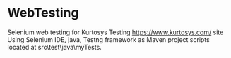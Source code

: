 # WebTesting
Selenium web testing for Kurtosys
Testing https://www.kurtosys.com/ site 
Using Selenium IDE, java, Testng framework as Maven project 
scripts located at src\test\java\myTests. 
